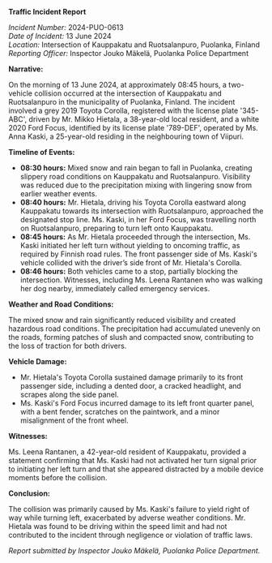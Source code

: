 **Traffic Incident Report**

*Incident Number:* 2024-PUO-0613  
*Date of Incident:* 13 June 2024  
*Location:* Intersection of Kauppakatu and Ruotsalanpuro, Puolanka, Finland  
*Reporting Officer:* Inspector Jouko Mäkelä, Puolanka Police Department  

**Narrative:**

On the morning of 13 June 2024, at approximately 08:45 hours, a two-vehicle collision occurred at the intersection of Kauppakatu and Ruotsalanpuro in the municipality of Puolanka, Finland. The incident involved a grey 2019 Toyota Corolla, registered with the license plate '345-ABC', driven by Mr. Mikko Hietala, a 38-year-old local resident, and a white 2020 Ford Focus, identified by its license plate '789-DEF', operated by Ms. Anna Kaski, a 25-year-old residing in the neighbouring town of Viipuri.

**Timeline of Events:**

- **08:30 hours:** Mixed snow and rain began to fall in Puolanka, creating slippery road conditions on Kauppakatu and Ruotsalanpuro. Visibility was reduced due to the precipitation mixing with lingering snow from earlier weather events.
- **08:40 hours:** Mr. Hietala, driving his Toyota Corolla eastward along Kauppakatu towards its intersection with Ruotsalanpuro, approached the designated stop line. Ms. Kaski, in her Ford Focus, was travelling north on Ruotsalanpuro, preparing to turn left onto Kauppakatu.
- **08:45 hours:** As Mr. Hietala proceeded through the intersection, Ms. Kaski initiated her left turn without yielding to oncoming traffic, as required by Finnish road rules. The front passenger side of Ms. Kaski's vehicle collided with the driver’s side front of Mr. Hietala's Corolla.
- **08:46 hours:** Both vehicles came to a stop, partially blocking the intersection. Witnesses, including Ms. Leena Rantanen who was walking her dog nearby, immediately called emergency services.

**Weather and Road Conditions:**

The mixed snow and rain significantly reduced visibility and created hazardous road conditions. The precipitation had accumulated unevenly on the roads, forming patches of slush and compacted snow, contributing to the loss of traction for both drivers.

**Vehicle Damage:**

- Mr. Hietala's Toyota Corolla sustained damage primarily to its front passenger side, including a dented door, a cracked headlight, and scrapes along the side panel.
- Ms. Kaski's Ford Focus incurred damage to its left front quarter panel, with a bent fender, scratches on the paintwork, and a minor misalignment of the front wheel.

**Witnesses:**

Ms. Leena Rantanen, a 42-year-old resident of Kauppakatu, provided a statement confirming that Ms. Kaski had not activated her turn signal prior to initiating her left turn and that she appeared distracted by a mobile device moments before the collision.

**Conclusion:**

The collision was primarily caused by Ms. Kaski's failure to yield right of way while turning left, exacerbated by adverse weather conditions. Mr. Hietala was found to be driving within the speed limit and had not contributed to the incident through negligence or violation of traffic laws.

*Report submitted by Inspector Jouko Mäkelä, Puolanka Police Department.*
